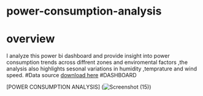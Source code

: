 # power-consumption-analysis
# overview 
I analyze this power bi dashboard and provide insight into power consumption trends across diffrent zones and enviromental factors ,the analysis also highlights sesonal variations in humidity ,temprature and wind speed.
#Data source 
[download here]()
#DASHBOARD 

[POWER CONSUMPTION ANALYSIS] (![Screenshot (15)](https://github.com/user-attachments/assets/4609fdaf-a094-405b-9b04-88f416288834))

